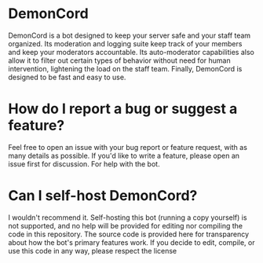 # DemonCord

DemonCord is a bot designed to keep your server safe and your staff team organized. Its moderation and logging suite keep track of your members and keep your moderators accountable. Its auto-moderator capabilities also allow it to filter out certain types of behavior without need for human intervention, lightening the load on the staff team. Finally, DemonCord is designed to be fast and easy to use.

# How do I report a bug or suggest a feature?

Feel free to open an issue with your bug report or feature request, with as many details as possible. If you'd like to write a feature, please open an issue first for discussion. For help with the bot.

# Can I self-host DemonCord?

I wouldn't recommend it. Self-hosting this bot (running a copy yourself) is not supported, and no help will be provided for editing nor compiling the code in this repository. The source code is provided here for transparency about how the bot's primary features work. If you decide to edit, compile, or use this code in any way, please respect the license
